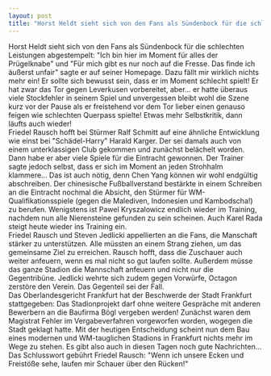 ```yaml
---
layout: post
title: "Horst Heldt sieht sich von den Fans als Sündenbock für die schlechten Leistungen abgestempelt: "Ich bin hier im Moment für alles der Prügelknabe" und "Für mich gibt es nur noch auf die Fresse."
---
```


Horst Heldt sieht sich von den Fans als Sündenbock für die schlechten Leistungen abgestempelt: "Ich bin hier im Moment für alles der Prügelknabe" und "Für mich gibt es nur noch auf die Fresse. Das finde ich äußerst unfair" sagte er auf seiner Homepage. Dazu fällt mir wirklich nichts mehr ein! Er sollte sich bewusst sein, dass er im Moment schlecht spielt! Er hat zwar das Tor gegen Leverkusen vorbereitet, aber... er hatte überaus viele Stockfehler in seinem Spiel und unvergessen bleibt wohl die Szene kurz vor der Pause als er freistehend vor dem Tor lieber einen genauso feigen wie schlechten Querpass spielte! Etwas mehr Selbstkritik, dann läufts auch wieder!  
Friedel Rausch hofft bei Stürmer Ralf Schmitt auf eine ähnliche Entwicklung wie einst bei "Schädel-Harry" Harald Karger. Der sei damals auch von einem unterklassigen Club gekommen und zunächst belächelt worden. Dann habe er aber viele Spiele für die Eintracht gewonnen. Der Trainer sagte jedoch selbst, dass er sich im Moment an jeden Strohhalm klammere... Das ist auch nötig, denn Chen Yang können wir wohl endgültig abschreiben. Der chinesische Fußballverstand bestärkte in einem Schreiben an die Eintracht nochmal die Absicht, den Stürmer für WM-Qualifikationsspiele (gegen die Malediven, Indonesien und Kambodscha!) zu berufen. Wenigstens ist Pawel Kryszalowicz endlich wieder im Training, nachdem nun alle Nierensteine gefunden zu sein scheinen. Auch Karel Rada steigt heute wieder ins Training ein.  
Friedel Rausch und Steven Jedlicki appellierten an die Fans, die Manschaft stärker zu unterstützen. Alle müssten an einem Strang ziehen, um das gemeinsame Ziel zu erreichen. Rausch hofft, dass die Zuschauer auch weiter anfeuern, wenn es mal nicht so gut laufen sollte. Außerdem müsse das ganze Stadion die Mannschaft anfeuern und nicht nur die Gegentribüne. Jedlicki wehrte sich zudem gegen Vorwürfe, Octagon zerstöre den Verein. Das Gegenteil sei der Fall.  
Das Oberlandesgericht Frankfurt hat der Beschwerde der Stadt Frankfurt stattgegeben: Das Stadionprojekt darf ohne weitere Gespräche mit anderen Bewerbern an die Baufirma Bögl vergeben werden! Zunächst waren dem Magistrat Fehler im Vergabeverfahren vorgeworfen worden, wogegen die Stadt geklagt hatte. Mit der heutigen Entscheidung scheint nun dem Bau eines modernen und WM-tauglichen Stadions in Frankfurt nichts mehr im Wege zu stehen. Es gibt also auch in diesen Tagen noch gute Nachrichten... Das Schlusswort gebührt Friedel Rausch: "Wenn ich unsere Ecken und Freistöße sehe, laufen mir Schauer über den Rücken!"
